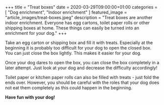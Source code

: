 +++
title =  "Treat boxes"
date = 2020-03-29T09:00:00+01:00
categories = [
    "Dog enrichment",
    "Indoor enrichment"
]
featured_image = "article_images/treat-boxes.jpeg"
description = "Treat boxes are another indoor enrichment. Everyone has egg cartons, toilet paper rolls or other shipping boxes at home. These things can easily be turned into an enrichment for your dog."
+++

Take an egg carton or shipping box and fill it with treats. Especially at the beginning it is probably too difficult for your dog to open the closed box. You can just close the box lightly. This makes it easier for your dog.

Once your dog dares to open the box, you can close the box completely in a later attempt. Just look at your dog and decrease the difficulty accordingly!

Toilet paper or kitchen paper rolls can also be filled with treats - just fold the ends over. However, you should be careful with the roles that your dog does not eat them completely as this could happen in the beginning.

**Have fun with your dog!**
